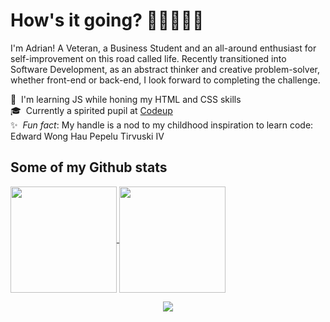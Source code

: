 # How's it going? 👋👨🏽‍💻💬

I'm Adrian! A Veteran, a Business Student and an all-around enthusiast for self-improvement on this road called life. Recently transitioned into Software Development, as an abstract thinker and creative problem-solver, whether front-end or back-end, I look forward to completing the challenge.

🌱&nbsp; I'm learning JS while honing my HTML and CSS skills<br>
🎓&nbsp; Currently a spirited pupil at [Codeup](https://codeup.com)<br>
✨&nbsp; <em>Fun fact</em>: My handle is a nod to my childhood inspiration to learn code: Edward Wong Hau Pepelu Tirvuski IV<br>

## Some of my Github stats

<a href="https://github.com/radicaladi">
  <img height="170em" align="center" src="https://github-readme-stats.vercel.app/api/top-langs/?username=radicaladi&layout=compact&theme=dark&langs_count=6" />
</a>
<a href="https://github.com/radicaladi">
  <img height="170em" align="center" src="https://github-readme-stats.vercel.app/api?username=radicaladi&theme=dark&layout=compact&repo=convoychat&hide=stars,prs&custom_title=Adrian's GitHub Stats" />
</a>
<p align="center">
  <img align="center" src="http://github-readme-streak-stats.herokuapp.com?user=radicaladi&theme=dark&hide_border=true&date_format=j%20M%5B%20Y%5D&fire=DD5B28" />
</p>
